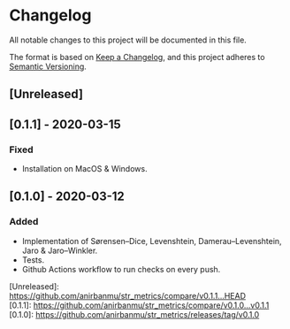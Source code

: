 # Changelog
All notable changes to this project will be documented in this file.

The format is based on [Keep a Changelog](https://keepachangelog.com/en/1.0.0/),
and this project adheres to [Semantic Versioning](https://semver.org/spec/v2.0.0.html).

## \[Unreleased\]

## \[0.1.1\] - 2020-03-15
### Fixed
- Installation on MacOS & Windows.

## \[0.1.0\] - 2020-03-12
### Added
- Implementation of Sørensen–Dice, Levenshtein, Damerau–Levenshtein, Jaro & Jaro–Winkler.
- Tests.
- Github Actions workflow to run checks on every push.

\[Unreleased\]: https://github.com/anirbanmu/str_metrics/compare/v0.1.1...HEAD <br/>
\[0.1.1\]: https://github.com/anirbanmu/str_metrics/compare/v0.1.0...v0.1.1 <br/>
\[0.1.0\]: https://github.com/anirbanmu/str_metrics/releases/tag/v0.1.0

